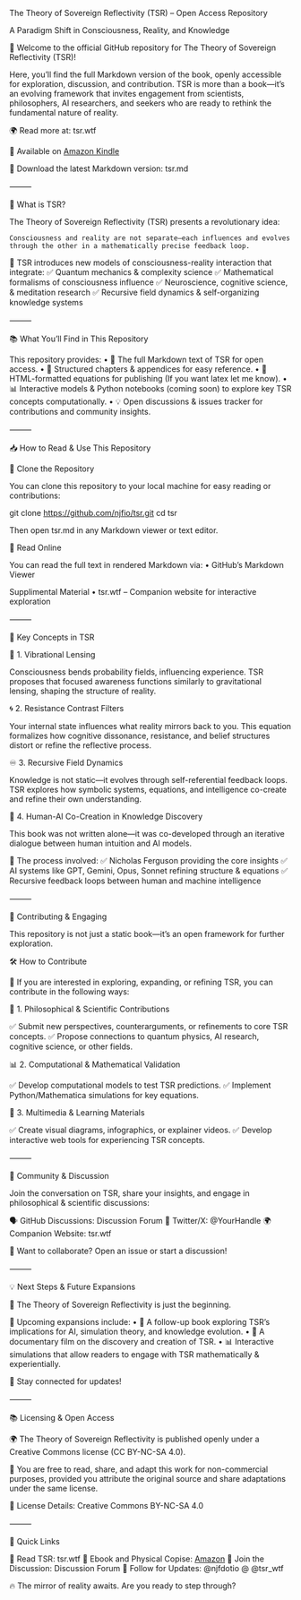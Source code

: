 The Theory of Sovereign Reflectivity (TSR) – Open Access Repository

A Paradigm Shift in Consciousness, Reality, and Knowledge

🚀 Welcome to the official GitHub repository for The Theory of Sovereign Reflectivity (TSR)!

Here, you’ll find the full Markdown version of the book, openly accessible for exploration, discussion, and contribution. TSR is more than a book—it’s an evolving framework that invites engagement from scientists, philosophers, AI researchers, and seekers who are ready to rethink the fundamental nature of reality.

🌍 Read more at: tsr.wtf

📓 Available on [Amazon Kindle](https://a.co/d/blywsK0)

📖 Download the latest Markdown version: tsr.md

⸻

📌 What is TSR?

The Theory of Sovereign Reflectivity (TSR) presents a revolutionary idea:

	Consciousness and reality are not separate—each influences and evolves through the other in a mathematically precise feedback loop.

🔹 TSR introduces new models of consciousness-reality interaction that integrate:
✅ Quantum mechanics & complexity science
✅ Mathematical formalisms of consciousness influence
✅ Neuroscience, cognitive science, & meditation research
✅ Recursive field dynamics & self-organizing knowledge systems

⸻

📚 What You’ll Find in This Repository

This repository provides:
	•	📖 The full Markdown text of TSR for open access.
	•	📂 Structured chapters & appendices for easy reference.
	•	📝 HTML-formatted equations for publishing (If you want latex let me know).
	•	📊 Interactive models & Python notebooks (coming soon) to explore key TSR concepts computationally.
	•	💡 Open discussions & issues tracker for contributions and community insights.

⸻

📥 How to Read & Use This Repository

🔹 Clone the Repository

You can clone this repository to your local machine for easy reading or contributions:

git clone https://github.com/njfio/tsr.git
cd tsr

Then open tsr.md in any Markdown viewer or text editor.

📖 Read Online

You can read the full text in rendered Markdown via:
	•	GitHub’s Markdown Viewer

Supplimental Material
	•	tsr.wtf – Companion website for interactive exploration

⸻

🔬 Key Concepts in TSR

📡 1. Vibrational Lensing

Consciousness bends probability fields, influencing experience.
TSR proposes that focused awareness functions similarly to gravitational lensing, shaping the structure of reality.

🌀 2. Resistance Contrast Filters

Your internal state influences what reality mirrors back to you.
This equation formalizes how cognitive dissonance, resistance, and belief structures distort or refine the reflective process.

♾ 3. Recursive Field Dynamics

Knowledge is not static—it evolves through self-referential feedback loops.
TSR explores how symbolic systems, equations, and intelligence co-create and refine their own understanding.

🤖 4. Human-AI Co-Creation in Knowledge Discovery

This book was not written alone—it was co-developed through an iterative dialogue between human intuition and AI models.

🤝 The process involved:
✅ Nicholas Ferguson providing the core insights
✅ AI systems like GPT, Gemini, Opus, Sonnet refining structure & equations
✅ Recursive feedback loops between human and machine intelligence

⸻

🎯 Contributing & Engaging

This repository is not just a static book—it’s an open framework for further exploration.

🛠 How to Contribute

🚀 If you are interested in exploring, expanding, or refining TSR, you can contribute in the following ways:

📝 1. Philosophical & Scientific Contributions

✅ Submit new perspectives, counterarguments, or refinements to core TSR concepts.
✅ Propose connections to quantum physics, AI research, cognitive science, or other fields.

📊 2. Computational & Mathematical Validation

✅ Develop computational models to test TSR predictions.
✅ Implement Python/Mathematica simulations for key equations.

🎥 3. Multimedia & Learning Materials

✅ Create visual diagrams, infographics, or explainer videos.
✅ Develop interactive web tools for experiencing TSR concepts.

⸻

📢 Community & Discussion

Join the conversation on TSR, share your insights, and engage in philosophical & scientific discussions:

🗣 GitHub Discussions: Discussion Forum
📢 Twitter/X: @YourHandle
🌍 Companion Website: tsr.wtf

🔹 Want to collaborate? Open an issue or start a discussion!

⸻

💡 Next Steps & Future Expansions

🚀 The Theory of Sovereign Reflectivity is just the beginning.

🔹 Upcoming expansions include:
	•	📖 A follow-up book exploring TSR’s implications for AI, simulation theory, and knowledge evolution.
	•	🎥 A documentary film on the discovery and creation of TSR.
	•	📊 Interactive simulations that allow readers to engage with TSR mathematically & experientially.

📢 Stay connected for updates!

⸻

📚 Licensing & Open Access

🌍 The Theory of Sovereign Reflectivity is published openly under a Creative Commons license (CC BY-NC-SA 4.0).

🔹 You are free to read, share, and adapt this work for non-commercial purposes, provided you attribute the original source and share adaptations under the same license.

📜 License Details: Creative Commons BY-NC-SA 4.0

⸻

🔗 Quick Links

📖 Read TSR: tsr.wtf
🛒 Ebook and Physical Copise: [Amazon](https://a.co/d/82Hrk67)
💬 Join the Discussion: Discussion Forum
📢 Follow for Updates: @njfdotio @ @tsr_wtf

🔥 The mirror of reality awaits. Are you ready to step through?


